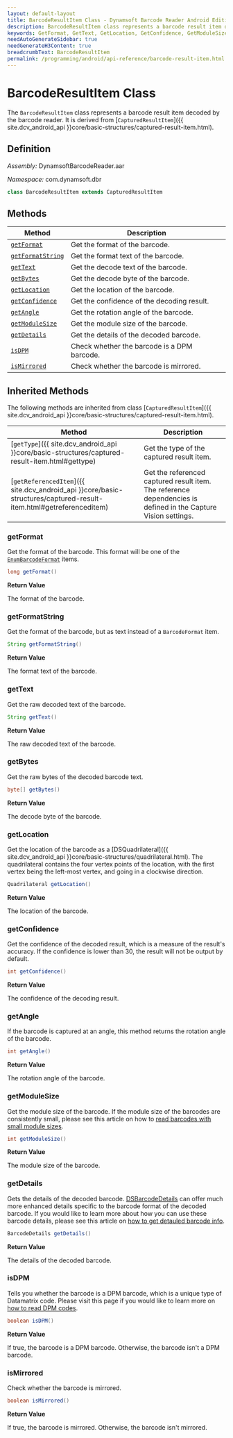```yaml
---
layout: default-layout
title: BarcodeResultItem Class - Dynamsoft Barcode Reader Android Edition
description: BarcodeResultItem class represents a barcode result item decoded by barcode reader engine. It is derived from CapturedResultItem.
keywords: GetFormat, GetText, GetLocation, GetConfidence, GetModuleSize, BarcodeResultItem, api reference
needAutoGenerateSidebar: true
needGenerateH3Content: true
breadcrumbText: BarcodeResultItem
permalink: /programming/android/api-reference/barcode-result-item.html
---
```


# BarcodeResultItem Class

The `BarcodeResultItem` class represents a barcode result item decoded by the barcode reader. It is derived from [`CapturedResultItem`]({{ site.dcv_android_api }}core/basic-structures/captured-result-item.html).

## Definition

*Assembly:* DynamsoftBarcodeReader.aar

*Namespace:* com.dynamsoft.dbr

```java
class BarcodeResultItem extends CapturedResultItem
```

## Methods

| Method | Description |
| ------ | ----------- |
| [`getFormat`](#getformat) | Get the format of the barcode. |
| [`getFormatString`](#getformatstring) | Get the format text of the barcode. |
| [`getText`](#gettext) | Get the decode text of the barcode. |
| [`getBytes`](#getbytes) | Get the decode byte of the barcode. |
| [`getLocation`](#getlocation) | Get the location of the barcode. |
| [`getConfidence`](#getconfidence) | Get the confidence of the decoding result. |
| [`getAngle`](#getangle) | Get the rotation angle of the barcode. |
| [`getModuleSize`](#getmodulesize) | Get the module size of the barcode. |
| [`getDetails`](#getdetails) | Get the details of the decoded barcode. |
| [`isDPM`](#isdpm) | Check whether the barcode is a DPM barcode. |
| [`isMirrored`](#ismirrored) | Check whether the barcode is mirrored. |

## Inherited Methods

The following methods are inherited from class [`CapturedResultItem`]({{ site.dcv_android_api }}core/basic-structures/captured-result-item.html).

| Method | Description |
| ------ | ----------- |
| [`getType`]({{ site.dcv_android_api }}core/basic-structures/captured-result-item.html#gettype) | Get the type of the captured result item. |
| [`getReferencedItem`]({{ site.dcv_android_api }}core/basic-structures/captured-result-item.html#getreferenceditem) | Get the referenced captured result item. The reference dependencies is defined in the Capture Vision settings. |

### getFormat

Get the format of the barcode. This format will be one of the [`EnumBarcodeFormat`]({{site.dcv_enumerations}}barcode-reader/barcode-format.html?lang=android) items.

```java
long getFormat()
```

**Return Value**

The format of the barcode.

### getFormatString

Get the format of the barcode, but as text instead of a `BarcodeFormat` item. 

```java
String getFormatString()
```

**Return Value**

The format text of the barcode.

### getText

Get the raw decoded text of the barcode.

```java
String getText()
```

**Return Value**

The raw decoded text of the barcode.

### getBytes

Get the raw bytes of the decoded barcode text.

```java
byte[] getBytes()
```

**Return Value**

The decode byte of the barcode.

### getLocation

Get the location of the barcode as a [DSQuadrilateral]({{ site.dcv_android_api }}core/basic-structures/quadrilateral.html). The quadrilateral contains the four vertex points of the location, with the first vertex being the left-most vertex, and going in a clockwise direction.

```java
Quadrilateral getLocation()
```

**Return Value**

The location of the barcode.

### getConfidence

Get the confidence of the decoded result, which is a measure of the result's accuracy. If the confidence is lower than 30, the result will not be output by default.

```java
int getConfidence()
```

**Return Value**

The confidence of the decoding result.

### getAngle

If the barcode is captured at an angle, this method returns the rotation angle of the barcode.

```java
int getAngle()
```

**Return Value**

The rotation angle of the barcode.

### getModuleSize

Get the module size of the barcode. If the module size of the barcodes are consistently small, please see this article on how to [read barcodes with small module sizes]({{site.features}}read-barcodes-with-small-module-size.html?lang=android).

```java
int getModuleSize()
```

**Return Value**

The module size of the barcode.

### getDetails

Gets the details of the decoded barcode. [DSBarcodeDetails](barcode-details.md) can offer much more enhanced details specific to the barcode format of the decoded barcode. If you would like to learn more about how you can use these barcode details, please see this article on [how to get detauled barcode info]({{site.features}}get-detailed-info.html?lang=android).

```java
BarcodeDetails getDetails()
```

**Return Value**

The details of the decoded barcode.

### isDPM

Tells you whether the barcode is a DPM barcode, which is a unique type of Datamatrix code. Please visit this page if you would like to learn more on [how to read DPM codes]({{site.usecases}}read-dpm-codes.html?lang=android).

```java
boolean isDPM()
```

**Return Value**

If true, the barcode is a DPM barcode. Otherwise, the barcode isn't a DPM barcode.

### isMirrored

Check whether the barcode is mirrored.

```java
boolean isMirrored()
```

**Return Value**

If true, the barcode is mirrored. Otherwise, the barcode isn't mirrored.
